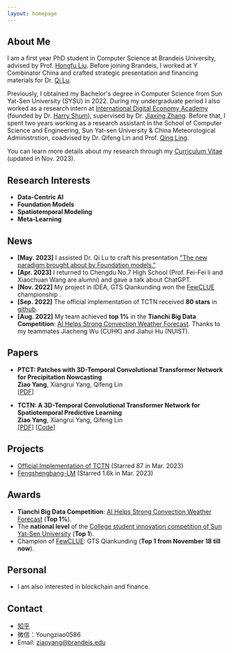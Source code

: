 ```yaml
---
layout: homepage
---
```


## About Me
I am a first year PhD student in Computer Science at Brandeis University, advised by Prof. [Hongfu Liu](https://hongfuliu.com). Before joining Brandeis, I worked at Y Combinator China and crafted strategic presentation and financing materials for Dr. [Qi Lu](https://en.wikipedia.org/wiki/Qi_Lu_(computer_scientist)).

Previously, I obtained my Bachelor's degree in Computer Science from Sun Yat-Sen University (SYSU) in 2022. During my undergraduate period I also worked as a research intern at [International Digital Economy Academy](https://idea.edu.cn/en/about-idea.html) (founded by Dr. [Harry Shum](https://www.microsoft.com/en-us/research/people/hshum/)), supervised by Dr. [Jiaxing Zhang](https://www.idea.edu.cn/research/ccnl.html). Before that,  I spent two years working as a research assistant in the School of Computer Science and Engineering, Sun Yat-sen University & China Meteorological Administrstion, coadvised by Dr. Qifeng Lin and Prof. [Qing Ling](http://home.ustc.edu.cn/~qingling/).

You can learn more details about my research through my [Curriculum Vitae](https://github.com/yangziao56/homepage/raw/main/pdf/Ziao_Yang-CV.pdf) (updated in Nov. 2023).


## Research Interests

- **Data-Centric AI**
- **Foundation Models**
- **Spatiotemporal Modeling**
- **Meta-Learning** 


## News
- **[May. 2023]** I assisted Dr. Qi Lu to craft his presentation ["The new paradigm brought about by Foundation models."](https://www.bilibili.com/video/BV1mM4y147qw/?spm_id_from=333.337.search-card.all.click)
- **[Apr. 2023]** I returned to Chengdu No.7 High School (Prof. Fei-Fei li and Xiaochuan Wang are alumni) and gave a talk about ChatGPT.
- **[Nov. 2022]** My project in IDEA, GTS Qiankunding won the [FewCLUE](https://www.cluebenchmarks.com/fewclue.html) championship .
- **[Sep. 2022]** The official implementation of TCTN received **80 stars** in [github](https://github.com/yangziao56/TCTN-pytorch).
- **[Aug. 2022]** My team achieved **top 1%** in the **Tianchi Big Data Competition**: [AI Helps Strong Convection Weather Forecast](https://tianchi.aliyun.com/competition/entrance/531962/rankingList). Thanks to my teammates Jiacheng Wu (CUHK) and Jiahui Hu (NUIST).

## Papers

- **PTCT: Patches with 3D-Temporal Convolutional Transformer Network for Precipitation Nowcasting**
  <br>
  **Ziao Yang**, Xiangrui Yang, Qifeng Lin
  <br>
  [[PDF](https://arxiv.org/pdf/2112.01085v2.pdf)] 

- **TCTN: A 3D-Temporal Convolutional Transformer Network for Spatiotemporal Predictive Learning**
  <br>
  **Ziao Yang**, Xiangrui Yang, Qifeng Lin
  <br>
  [[PDF](https://arxiv.org/pdf/2112.01085v1.pdf)] [[Code](https://github.com/yangziao56/TCTN-pytorch)]

## Projects

- [Official Implementation of TCTN](https://github.com/yangziao56/TCTN-pytorch) (Starred 87 in Mar. 2023)
- [Fengshengbang-LM](https://github.com/IDEA-CCNL/Fengshenbang-LM) (Starred 1.6k in Mar. 2023)

## Awards

- **Tianchi Big Data Competition**: [AI Helps Strong Convection Weather Forecast](https://tianchi.aliyun.com/competition/entrance/531962/rankingList) (**Top 1%**).
- The **national level** of the [College student innovation competition of Sun Yat-Sen University](https://cse.sysu.edu.cn/sites/sdcs.live1.dpcms8.sysu.edu.cn/files/download/upload/zhong_shan_da_xue_ji_suan_ji_xue_yuan_2021nian_da_xue_sheng_chuang_xin_chuang_ye_xun_lian_ji_hua_xiang_mu_jie_ti_da_bian_ping_shen_jie_guo_gong_shi_.pdf) (**Top 1**).
- Champion of [FewCLUE](https://www.cluebenchmarks.com/fewclue.html): GTS Qiankunding (**Top 1 from November 18 till now**).


## Personal
- I am also interested in blockchain and finance.

## Contact
- [知乎](https://www.zhihu.com/people/qi-dian-5-52-16)
- 微信：Youngziao0586
- Email: ziaoyang@brandeis.edu
